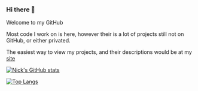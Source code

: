 ### Hi there 👋

Welcome to my GitHub

Most code I work on is here, however their is a lot of projects still not on GitHub, or either privated.

The easiest way to view my projects, and their descriptions would be at my [site](https://nickpysklywec.netlify.app)


[![Nick's GitHub stats](https://github-readme-stats.vercel.app/api?username=npysklyw&theme=dark)](https://github.com/npysklyw/github-readme-stats)


[![Top Langs](https://github-readme-stats.vercel.app/api/top-langs/?username=npysklyw)](https://github.com/npysklyw/github-readme-stats)
<!--
**npysklyw/npysklyw** is a ✨ _special_ ✨ repository because its `README.md` (this file) appears on your GitHub profile.

Here are some ideas to get you started:

- 🔭 I’m currently working on ...
- 🌱 I’m currently learning ...
- 👯 I’m looking to collaborate on ...
- 🤔 I’m looking for help with ...
- 💬 Ask me about ...
- 📫 How to reach me: ...
- 😄 Pronouns: ...
- ⚡ Fun fact: ...
-->

